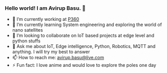 ### Hello world! I am Avirup Basu. 👋

- 🔭 I’m currently working at [P360](https://www.p360.com/)
- 🌱 I’m currently learning System engineering and exploring the world of nano satellites
- 👯 I’m looking to collaborate on IoT based projects at edge level and python stuffs
- 💬 Ask me about IoT, Edge intelligence, Python, Robotics, MQTT and anything. I will try my best to answer
- 📫 How to reach me: <avirup.basu@live.com>
- ⚡ Fun fact: I love anime and would love to explore the poles one day

<!--
**avirup171/avirup171** is a ✨ _special_ ✨ repository because its `README.md` (this file) appears on your GitHub profile.

Here are some ideas to get you started:

- 🔭 I’m currently working on ...
- 🌱 I’m currently learning ...
- 👯 I’m looking to collaborate on ...
- 🤔 I’m looking for help with ...
- 💬 Ask me about ...
- 📫 How to reach me: ...
- 😄 Pronouns: ...
- ⚡ Fun fact: ...
-->
